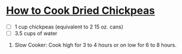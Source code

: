 # [](https://www.thespruceeats.com/best-chickpea-recipes-4177028)


# [How to Cook Dried Chickpeas](https://www.inspiredtaste.net/26952/how-to-cook-dried-chickpeas/)
- [ ] 1 cup chickpeas (equivalent to 2 15 oz. cans)
- [ ] 3.5 cups of water

1. Slow Cooker: Cook high for 3 to 4 hours or on low for 6 to 8 hours.